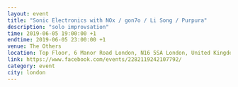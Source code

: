 ```yaml
---
layout: event
title: "Sonic Electronics with NOx / gon7o / Li Song / Purpura"
description: "solo improvsation"
time: 2019-06-05 19:00:00 +1
endtime: 2019-06-05 23:00:00 +1
venue: The Others
location: Top Floor, 6 Manor Road London, N16 5SA London, United Kingdom
link: https://www.facebook.com/events/2282119242107792/
category: event
city: london
---
```

